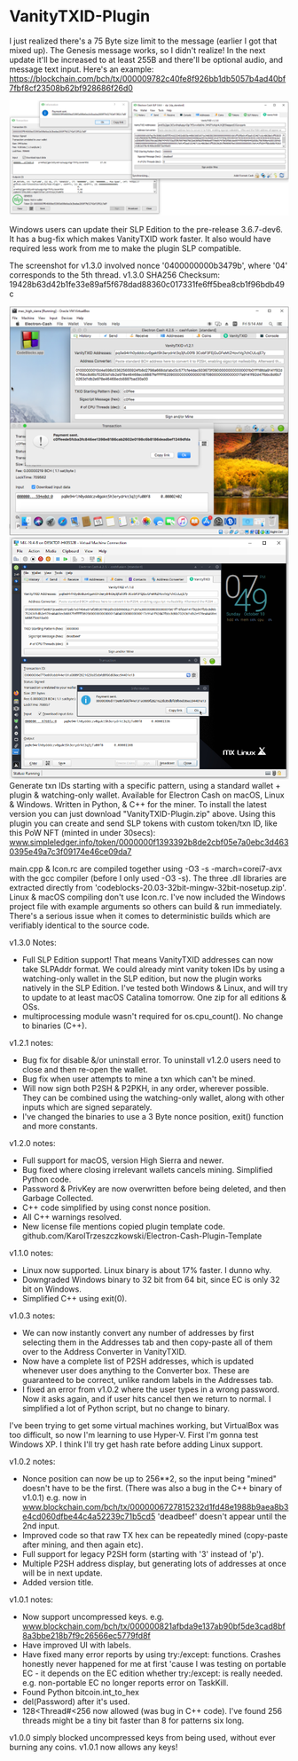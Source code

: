 # VanityTXID-Plugin

I just realized there's a 75 Byte size limit to the message (earlier I got that mixed up). The Genesis message works, so I didn't realize! In the next update it'll be increased to at least 255B and there'll be optional audio, and message text input. Here's an example:
https://blockchain.com/bch/tx/000009782c40fe8f926bb1db5057b4ad40bf7fbf8cf23508b62bf928686f26d0

![alt text](https://github.com/TinosNitso/VanityTXID-Plugin/blob/main/Screenshot-v1.3.0.png)

Windows users can update their SLP Edition to the pre-release 3.6.7-dev6. It has a bug-fix which makes VanityTXID work faster. It also would have required less work from me to make the plugin SLP compatible.

The screenshot for v1.3.0 involved nonce '0400000000b3479b', where '04' corresponds to the 5th thread. v1.3.0 SHA256 Checksum: 19428b63d42b1fe33e89af5f678dad88360c017331fe6ff5bea8cb1f96bdb49c

![alt text](https://github.com/TinosNitso/VanityTXID-Plugin/blob/main/Screenshot2.png)
![alt text](https://github.com/TinosNitso/VanityTXID-Plugin/blob/main/Screenshot-v1.1.0.png)
Generate txn IDs starting with a specific pattern, using a standard wallet + plugin & watching-only wallet. Available for Electron Cash on macOS, Linux & Windows. Written in Python, & C++ for the miner. To install the latest version you can just download "VanityTXID-Plugin.zip" above. Using this plugin you can create and send SLP tokens with custom token/txn ID, like this PoW NFT (minted in under 30secs): www.simpleledger.info/token/0000000f1393392b8de2cbf05e7a0ebc3d4630395e49a7c3f09174e46ce09da7

main.cpp & Icon.rc are compiled together using -O3 -s -march=corei7-avx with the gcc compiler (before I only used -O3 -s). The three .dll libraries are extracted directly from 'codeblocks-20.03-32bit-mingw-32bit-nosetup.zip'. Linux & macOS compiling don't use Icon.rc. I've now included the Windows project file with example arguments so others can build & run immediately. There's a serious issue when it comes to deterministic builds which are verifiably identical to the source code.

v1.3.0 Notes:
- Full SLP Edition support! That means VanityTXID addresses can now take SLPAddr format. We could already mint vanity token IDs by using a watching-only wallet in the SLP edition, but now the plugin works natively in the SLP Edition. I've tested both Windows & Linux, and will try to update to at least macOS Catalina tomorrow. One zip for all editions & OSs.
- multiprocessing module wasn't required for os.cpu_count(). No change to binaries (C++).

v1.2.1 notes:
- Bug fix for disable &/or uninstall error. To uninstall v1.2.0 users need to close and then re-open the wallet.
- Bug fix when user attempts to mine a txn which can't be mined.
- Will now sign both P2SH & P2PKH, in any order, wherever possible. They can be combined using the watching-only wallet, along with other inputs which are signed separately.
- I've changed the binaries to use a 3 Byte nonce position, exit() function and more constants.

v1.2.0 notes:
- Full support for macOS, version High Sierra and newer.
- Bug fixed where closing irrelevant wallets cancels mining. Simplified Python code.
- Password & PrivKey are now overwritten before being deleted, and then Garbage Collected.
- C++ code simplified by using const nonce position.
- All C++ warnings resolved.
- New license file mentions copied plugin template code. github.com/KarolTrzeszczkowski/Electron-Cash-Plugin-Template

v1.1.0 notes:
- Linux now supported. Linux binary is about 17% faster. I dunno why.
- Downgraded Windows binary to 32 bit from 64 bit, since EC is only 32 bit on Windows.
- Simplified C++ using exit(0).

v1.0.3 notes:
- We can now instantly convert any number of addresses by first selecting them in the Addresses tab and then copy-paste all of them over to the Address Converter in VanityTXID.
- Now have a complete list of P2SH addresses, which is updated whenever user does anything to the Converter box. These are guaranteed to be correct, unlike random labels in the Addresses tab.
- I fixed an error from v1.0.2 where the user types in a wrong password. Now it asks again, and if user hits cancel then we return to normal. I simplified a lot of Python script, but no change to binary.

I've been trying to get some virtual machines working, but VirtualBox was too difficult, so now I'm learning to use Hyper-V. First I'm gonna test Windows XP. I think I'll try get hash rate before adding Linux support.

v1.0.2 notes:
- Nonce position can now be up to 256**2, so the input being "mined" doesn't have to be the first. (There was also a bug in the C++ binary of v1.0.1) e.g. now in www.blockchain.com/bch/tx/0000006727815232d1fd48e1988b9aea8b3e4cd060dfbe44c4a52239c71b5cd5 'deadbeef' doesn't appear until the 2nd input.
- Improved code so that raw TX hex can be repeatedly mined (copy-paste after mining, and then again etc).
- Full support for legacy P2SH form (starting with '3' instead of 'p').
- Multiple P2SH address display, but generating lots of addresses at once will be in next update.
- Added version title.

v1.0.1 notes:
- Now support uncompressed keys. e.g. www.blockchain.com/bch/tx/000000821afbda9e137ab90bf5de3cad8bf8a3bbe218b7f9c26566ec5779fd8f
- Have improved UI with labels.
- Have fixed many error reports by using try:/except: functions. Crashes honestly never happened for me at first 'cause I was testing on portable EC - it depends on the EC edition whether try:/except: is really needed. e.g. non-portable EC no longer reports error on TaskKill.
- Found Python bitcoin.int_to_hex
- del(Password) after it's used.
- 128<Thread#<256 now allowed (was bug in C++ code). I've found 256 threads might be a tiny bit faster than 8 for patterns six long.

v1.0.0 simply blocked uncompressed keys from being used, without ever burning any coins. v1.0.1 now allows any keys!
